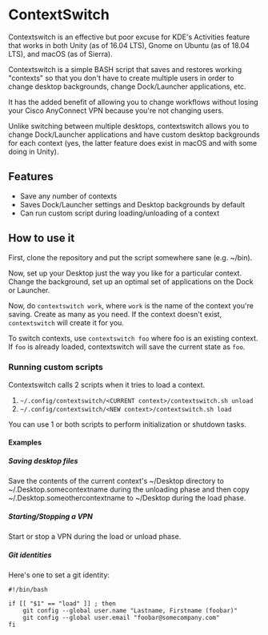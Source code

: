 # ContextSwitch

Contextswitch is an effective but poor excuse for KDE's Activities feature that works in both Unity (as of 16.04 LTS), Gnome on Ubuntu (as of 18.04 LTS), and macOS (as of Sierra).

Contextswitch is a simple BASH script that saves and restores working "contexts" so that you don't have to create multiple users in order to change desktop backgrounds, change Dock/Launcher applications, etc.

It has the added benefit of allowing you to change workflows without losing your Cisco AnyConnect VPN because you're not changing users.

Unlike switching between multiple desktops, contextswitch allows you to change Dock/Launcher applications and have custom desktop backgrounds for each context (yes, the latter feature does exist in macOS and with some doing in Unity).

## Features

+ Save any number of contexts
+ Saves Dock/Launcher settings and Desktop backgrounds by default
+ Can run custom script during loading/unloading of a context

## How to use it

First, clone the repository and put the script somewhere sane (e.g. ~/bin).

Now, set up your Desktop just the way you like for a particular context. Change the background, set up an optimal set of applications on the Dock or Launcher.

Now, do `contextswitch work`, where `work` is the name of the context you're saving. Create as many as you need. If the context doesn't exist, `contextswitch` will create it for you.

To switch contexts, use `contextswitch foo` where foo is an existing context. If `foo` is already loaded, contextswitch will save the current state as `foo`.

### Running custom scripts

Contextswitch calls 2 scripts when it tries to load a context.

1. `~/.config/contextswitch/<CURRENT context>/contextswitch.sh unload`
2. `~/.config/contextswitch/<NEW context>/contextswitch.sh load`

You can use 1 or both scripts to perform initialization or shutdown tasks.

#### Examples

##### Saving desktop files

Save the contents of the current context's ~/Desktop directory to ~/.Desktop.somecontextname during the unloading phase and then copy ~/.Desktop.someothercontextname to ~/Desktop during the load phase.

##### Starting/Stopping a VPN

Start or stop a VPN during the load or unload phase.

##### Git identities

Here's one to set a git identity:

```
#!/bin/bash

if [[ "$1" == "load" ]] ; then
	git config --global user.name "Lastname, Firstname (foobar)"
	git config --global user.email "foobar@somecompany.com"
fi
```

